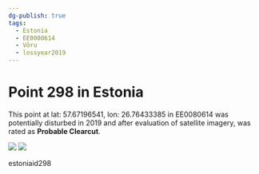 ```yaml
---
dg-publish: true
tags:
  - Estonia
  - EE0080614
  - Võru
  - lossyear2019
---
```


# Point 298 in Estonia

This point at lat: 57.67196541, lon: 26.76433385 in EE0080614 was potentially disturbed in 2019 and after evaluation of satellite imagery, was rated as **Probable Clearcut**.

<div class='juxtapose' data-showcredits='false'>
<img src='https://baserow-backend-production20240528124524339000000001.s3.amazonaws.com/user_files/4RKqfmudoZiDud2JcgjO30A1V6Jhlv76_d89ff0302e34d147e0320443368d0ec86f936f62faedbb61ed25d7b6cf36ee2a.png' data-label='May 2017' />
<img src='https://baserow-backend-production20240528124524339000000001.s3.amazonaws.com/user_files/9nfRmEZXHUpvz5o8gfk1WGOFsCuAJKlt_7437a9ccbdcca6df2735d5e719dcd24e82536a793da64f8d73083d9f3a2109e7.png' data-label='May 2020' />
</div>

estoniaid298